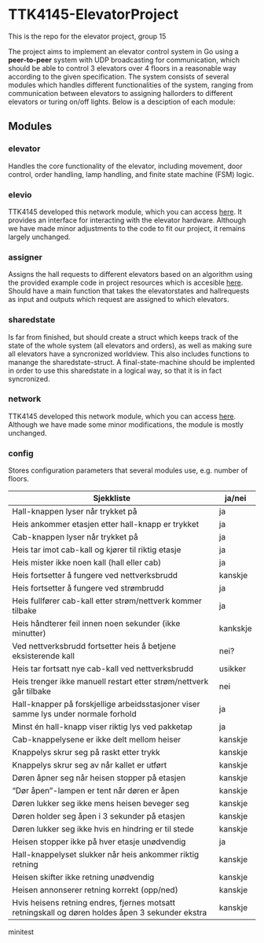 # TTK4145-ElevatorProject

This is the repo for the elevator project, group 15

The project aims to implement an elevator control system in Go using a **peer-to-peer** system with UDP broadcasting for communication, which should be able to control 3 elevators over 4 floors in a reasonable way according to the given specification. The system consists of several modules which handles different functionalities of the system, ranging from communication between elevators to assigning hallorders to different elevators or turing on/off lights. Below is a desciption of each module:

## Modules

### **elevator**
Handles the core functionality of the elevator, including movement, door control, order handling, lamp handling, and finite state machine (FSM) logic.

### **elevio**
TTK4145 developed this network module, which you can access [here](https://github.com/TTK4145/driver-go). It provides an interface for interacting with the elevator hardware.
Although we have made minor adjustments to the code to fit our project, it remains largely unchanged.


### **assigner**
Assigns the hall requests to different elevators based on an algorithm using the provided example code in project resources which is accesible [here](https://github.com/TTK4145/Project-resources/tree/master/cost_fns). Should have a main function that takes the elevatorstates and hallrequests as input and outputs which request are assigned to which elevators.

### **sharedstate**
Is far from finished, but should create a struct which keeps track of the state of the whole system (all elevators and orders), as well as making sure all elevators have a syncronized worldview. This also includes functions to manange the sharedstate-struct. A final-state-machine should be implented in order to use this sharedstate in a logical way, so that it is in fact syncronized.

### **network**
TTK4145 developed this network module, which you can access [here](https://github.com/TTK4145/Network-go). 
Although we have made some minor modifications, the module is mostly unchanged.

### **config**
Stores configuration parameters that several modules use, e.g. number of floors.

| Sjekkliste                                                                                       | ja/nei  |
| ------------------------------------------------------------------------------------------------ | ------- |
| Hall-knappen lyser når trykket på                                                                | ja      |
| Heis ankommer etasjen etter hall-knapp er trykket                                                | ja |
| Cab-knappen lyser når trykket på                                                                 | ja |
| Heis tar imot cab-kall og kjører til riktig etasje                                               | ja |
| Heis mister ikke noen kall (hall eller cab)                                                      | ja |
| Heis fortsetter å fungere ved nettverksbrudd                                                     | kanskje |
| Heis fortsetter å fungere ved strømbrudd                                                         | ja |
| Heis fullfører cab-kall etter strøm/nettverk kommer tilbake                                      | ja |
| Heis håndterer feil innen noen sekunder (ikke minutter)                                          | kankskje |
| Ved nettverksbrudd fortsetter heis å betjene eksisterende kall                                   | nei? |
| Heis tar fortsatt nye cab-kall ved nettverksbrudd                                                | usikker |
| Heis trenger ikke manuell restart etter strøm/nettverk går tilbake                               | nei |
| Hall-knapper på forskjellige arbeidsstasjoner viser samme lys under normale forhold              | ja |
| Minst én hall-knapp viser riktig lys ved pakketap                                                | ja |
| Cab-knappelysene er ikke delt mellom heiser                                                      | kanskje |
| Knappelys skrur seg på raskt etter trykk                                                         | kanskje |
| Knappelys skrur seg av når kallet er utført                                                      | kanskje |
| Døren åpner seg når heisen stopper på etasjen                                                    | kanskje |
| “Dør åpen”-lampen er tent når døren er åpen                                                      | kanskje |
| Døren lukker seg ikke mens heisen beveger seg                                                    | kanskje |
| Døren holder seg åpen i 3 sekunder på etasjen                                                    | kanskje |
| Døren lukker seg ikke hvis en hindring er til stede                                              | kanskje |
| Heisen stopper ikke på hver etasje unødvendig                                                    | ja |
| Hall-knappelyset slukker når heis ankommer riktig retning                                        | kanskje |
| Heisen skifter ikke retning unødvendig                                                           | kanskje |
| Heisen annonserer retning korrekt (opp/ned)                                                      | kanskje |
| Hvis heisens retning endres, fjernes motsatt retningskall og døren holdes åpen 3 sekunder ekstra | kanskje |

minitest